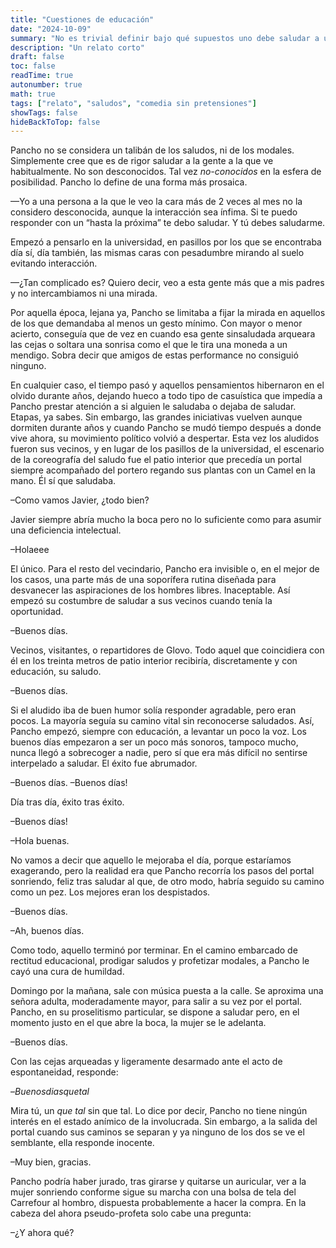 ```yaml
---
title: "Cuestiones de educación"
date: "2024-10-09"
summary: "No es trivial definir bajo qué supuestos uno debe saludar a un desconocido."
description: "Un relato corto"
draft: false
toc: false
readTime: true
autonumber: true
math: true
tags: ["relato", "saludos", "comedia sin pretensiones"]
showTags: false
hideBackToTop: false
---
```


Pancho no se considera un talibán de los saludos, ni de los modales. Simplemente cree que es de rigor saludar a la gente a la que ve habitualmente. No son desconocidos. Tal vez *no-conocidos* en la esfera de posibilidad. Pancho lo define de una forma más prosaica.

—Yo a una persona a la que le veo la cara más de 2 veces al mes no la considero desconocida, aunque la interacción sea ínfima.  Si te puedo responder con un “hasta la próxima” te debo saludar. Y tú debes saludarme.

Empezó a pensarlo en la universidad, en pasillos por los que se encontraba día sí, día también, las mismas caras con pesadumbre mirando al suelo evitando interacción.

—¿Tan complicado es? Quiero decir, veo a esta gente más que a mis padres y no intercambiamos ni una mirada. 

Por aquella época, lejana ya, Pancho se limitaba a fijar la mirada en aquellos de los que demandaba al menos un gesto mínimo.  Con mayor o menor acierto, conseguía que de vez en cuando esa gente sinsaludada arqueara las cejas o soltara una sonrisa como el que le tira una moneda a un mendigo. Sobra decir que amigos de estas performance no consiguió ninguno.  

En cualquier caso, el tiempo pasó y aquellos pensamientos hibernaron en el olvido durante años, dejando hueco a todo tipo de casuística que impedía a Pancho prestar atención a si alguien le saludaba o dejaba de saludar. Etapas, ya sabes. Sin embargo, las grandes iniciativas vuelven aunque dormiten durante años y cuando Pancho se mudó tiempo después a donde vive ahora, su movimiento político volvió a despertar. Esta vez los aludidos fueron sus vecinos, y en lugar de los pasillos de la universidad, el escenario de la coreografía del saludo fue el patio interior que precedía un portal siempre acompañado del portero regando sus plantas con un Camel en la mano. Él sí que saludaba.

–Como vamos Javier, ¿todo bien?

Javier siempre abría mucho la boca pero no lo suficiente como para asumir una deficiencia intelectual.

–Holaeee

El único. Para el resto del vecindario, Pancho era invisible o, en el mejor de los casos, una parte más de una soporífera rutina diseñada para desvanecer las aspiraciones de los hombres libres. Inaceptable. Así empezó su costumbre de saludar a sus vecinos cuando tenía la oportunidad.

–Buenos días.

Vecinos, visitantes, o repartidores de Glovo. Todo aquel que coincidiera  con él en los treinta metros de patio interior recibiría, discretamente y con educación, su saludo.

–Buenos días.

Si el aludido iba de buen humor solía responder agradable, pero eran pocos. La mayoría seguía su camino vital sin reconocerse saludados. Así, Pancho empezó, siempre con educación, a levantar un poco la voz. Los buenos días empezaron a ser un poco más sonoros, tampoco mucho, nunca llegó a sobrecoger a nadie, pero sí que era más difícil no sentirse interpelado a saludar. El éxito fue abrumador.

–Buenos días.
–Buenos días!

Día tras día, éxito tras éxito.

–Buenos días!

–Hola buenas.

No vamos a decir que aquello le mejoraba el día, porque estaríamos exagerando, pero la realidad era que Pancho recorría los pasos del portal sonriendo, feliz tras saludar al que, de otro modo, habría seguido su camino como un pez. Los mejores eran los despistados.

–Buenos días.

–Ah, buenos días.

Como todo, aquello terminó por terminar. En el camino embarcado de rectitud educacional, prodigar saludos y profetizar modales, a Pancho le cayó una cura de humildad. 

Domingo por la mañana, sale con música puesta a la calle. Se aproxima una señora adulta, moderadamente mayor, para salir a su vez por el portal. Pancho, en su proselitismo particular, se dispone a saludar pero, en el momento justo en el que abre la boca, la mujer se le adelanta. 

–Buenos días.

Con las cejas arqueadas y ligeramente desarmado ante el acto de espontaneidad, responde:

–*Buenosdiasquetal*

Mira tú, un *que tal* sin que tal. Lo dice por decir, Pancho no tiene ningún interés en el estado anímico de la involucrada. Sin embargo, a la salida del portal cuando sus caminos se separan y ya ninguno de los dos se ve el semblante, ella responde inocente.

–Muy bien, gracias.

Pancho podría haber jurado, tras girarse y quitarse un auricular, ver a la mujer sonriendo conforme sigue su marcha con una bolsa de tela del Carrefour al hombro, dispuesta probablemente a hacer la compra. En la cabeza del ahora pseudo-profeta solo cabe una pregunta:

–¿Y ahora qué?
